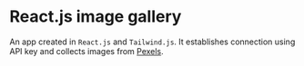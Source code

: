 # React.js image gallery

An app created in `React.js` and `Tailwind.js`. It establishes connection using API key and collects images from [Pexels](https://www.pexels.com/pl-pl/).

